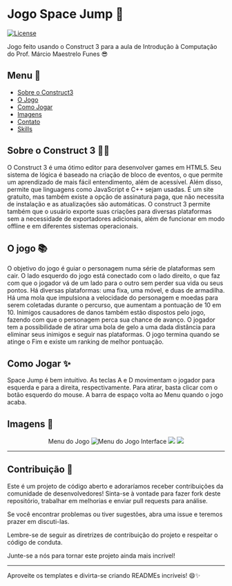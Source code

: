 # Jogo Space Jump 🚀

[![License](https://img.shields.io/badge/License-MIT-blue.svg)](LICENSE)

Jogo feito usando o Construct 3 para a aula de Introdução à Computação do Prof. Márcio Maestrelo Funes 😎

## Menu 🚀

- [Sobre o Construct3](https://github.com/DiasEllen26/template-readme/tree/main/construct)
- [O Jogo](https://github.com/DiasEllen26/template-readme/tree/main/jogo)
- [Como Jogar](https://github.com/DiasEllen26/template-readme/blob/main/cards/instrucoes.md)
- [Imagens](https://github.com/DiasEllen26/template-readme/blob/main/cards/imagens.md)
- [Contato](https://github.com/DiasEllen26/template-readme/blob/main/icones/sociais.md)
- [Skills](https://github.com/DiasEllen26/template-readme/blob/main/icones/skills.md)

## Sobre o Construct 3 🙋‍♂️

O Construct 3 é uma ótimo editor para desenvolver games em HTML5. Seu sistema de lógica é baseado na criação de bloco de eventos, o que permite um aprendizado de mais fácil entendimento, além de acessível. Além disso, permite que linguagens como JavaScript e C++ sejam usadas. É um site gratuíto, mas também existe a opção de assinatura paga, que não necessita de instalação e as atualizações são automáticas. O construct 3 permite também que o usuário exporte suas criações para diversas plataformas sem a necessidade de exportadores adicionais, além de funcionar em modo offline e em diferentes sistemas operacionais.  

## O jogo 📚

O objetivo do jogo é guiar o personagem numa série de plataformas sem cair. O lado esquerdo do jogo está conectado com o lado direito, o que faz com que o jogador vá de um lado para o outro sem perder sua vida ou seus pontos. Há diversas plataformas: uma fixa, uma móvel, e duas de armadilha. Há uma mola que impulsiona a velocidade do personagem e moedas para serem coletadas durante o percurso, que aumentam a pontuação de 10 em 10. Inimigos causadores de danos também estão dispostos pelo jogo, fazendo com que o personagem perca sua chance de avanço. O jogador tem a possibilidade de atirar uma bola de gelo a uma dada distância para eliminar seus inimigos e seguir nas plataformas. O jogo termina quando se atinge o Fim e existe um ranking de melhor pontuação.

## Como Jogar ✨

Space Jump é bem intuitivo. As teclas A e D movimentam o jogador para esquerda e para a direita, respectivamente. Para atirar, basta clicar com o botão esquerdo do mouse. A barra de espaço volta ao Menu quando o jogo acaba.

## Imagens 🚀

<div align = "center">
  Menu do Jogo
  <img alt = "Menu do Jogo" src = "https://github.com/user-attachments/assets/2bc99f30-d587-471f-82bf-1a2eb1af1ccd">
  Interface
  <img src = "https://github.com/user-attachments/assets/a878ac00-4f7b-4f37-80e2-d83207ad4f13">
  <img src = "https://github.com/user-attachments/assets/d54acdac-88c0-451d-9f40-3c3af313bee4">
</div>

---

## Contribuição 🤝

Este é um projeto de código aberto e adoraríamos receber contribuições da comunidade de desenvolvedores! Sinta-se à vontade para fazer fork deste repositório, trabalhar em melhorias e enviar pull requests para análise.

Se você encontrar problemas ou tiver sugestões, abra uma issue e teremos prazer em discuti-las.

Lembre-se de seguir as diretrizes de contribuição do projeto e respeitar o código de conduta.

Junte-se a nós para tornar este projeto ainda mais incrível!

---

Aproveite os templates e divirta-se criando READMEs incríveis! 😄✨
